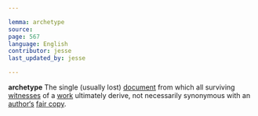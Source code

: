 ```yaml
---

lemma: archetype
source:
page: 567
language: English
contributor: jesse
last_updated_by: jesse

---
```


**archetype** The single (usually lost) [document](document.html) from which all surviving [witnesses](witness.html) of a [work](work.html) ultimately derive, not necessarily synonymous with an [author‘s](author.html) [fair copy](fairCopy.html).
